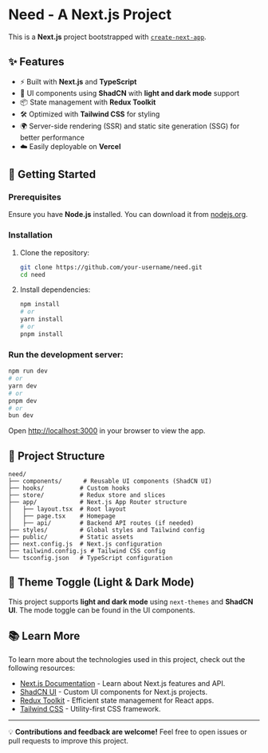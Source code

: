 # Need - A Next.js Project

This is a **Next.js** project bootstrapped with [`create-next-app`](https://nextjs.org/docs/app/api-reference/cli/create-next-app).

## ✨ Features

- ⚡ Built with **Next.js** and **TypeScript**
- 🎨 UI components using **ShadCN** with **light and dark mode** support
- 📦 State management with **Redux Toolkit**
- 🛠 Optimized with **Tailwind CSS** for styling
- 🌍 Server-side rendering (SSR) and static site generation (SSG) for better performance
- ☁️ Easily deployable on **Vercel**

## 🚀 Getting Started

### Prerequisites

Ensure you have **Node.js** installed. You can download it from [nodejs.org](https://nodejs.org/).

### Installation

1. Clone the repository:

   ```bash
   git clone https://github.com/your-username/need.git
   cd need
   ```

2. Install dependencies:

   ```bash
   npm install
   # or
   yarn install
   # or
   pnpm install
   ```

### Run the development server:

```bash
npm run dev
# or
yarn dev
# or
pnpm dev
# or
bun dev
```

Open [http://localhost:3000](http://localhost:3000) in your browser to view the app.

## 📁 Project Structure

```
need/
├── components/      # Reusable UI components (ShadCN UI)
├── hooks/          # Custom hooks
├── store/          # Redux store and slices
├── app/            # Next.js App Router structure
│   ├── layout.tsx  # Root layout
│   ├── page.tsx    # Homepage
│   ├── api/        # Backend API routes (if needed)
├── styles/         # Global styles and Tailwind config
├── public/         # Static assets
├── next.config.js  # Next.js configuration
├── tailwind.config.js # Tailwind CSS config
└── tsconfig.json   # TypeScript configuration
```

## 🎨 Theme Toggle (Light & Dark Mode)

This project supports **light and dark mode** using `next-themes` and **ShadCN UI**. The mode toggle can be found in the UI components.

## 📚 Learn More

To learn more about the technologies used in this project, check out the following resources:

- [Next.js Documentation](https://nextjs.org/docs) - Learn about Next.js features and API.
- [ShadCN UI](https://ui.shadcn.com/) - Custom UI components for Next.js projects.
- [Redux Toolkit](https://redux-toolkit.js.org/) - Efficient state management for React apps.
- [Tailwind CSS](https://tailwindcss.com/) - Utility-first CSS framework.

---

💡 **Contributions and feedback are welcome!** Feel free to open issues or pull requests to improve this project.
